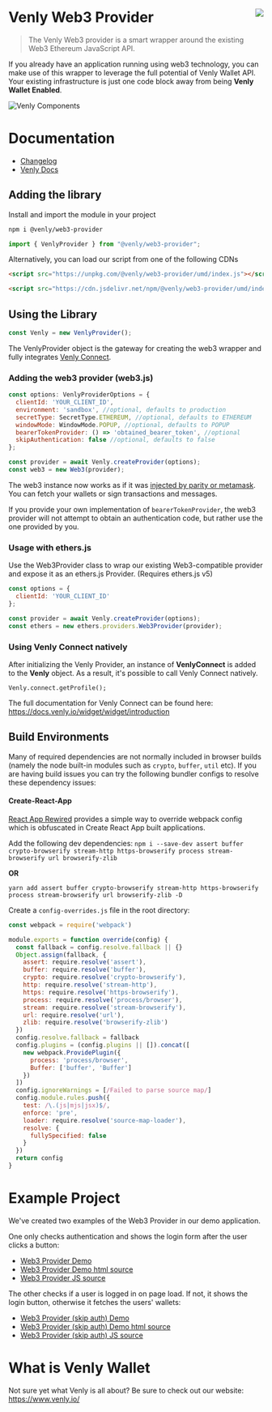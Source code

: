 Venly Web3 Provider<img align="right" src="https://github.com/ArkaneNetwork.png?size=30" />
===

> The Venly Web3 provider is a smart wrapper around the existing Web3 Ethereum JavaScript API.

If you already have an application running using web3 technology, you can make use of this wrapper to leverage the full potential of Venly Wallet API.
Your existing infrastructure is just one code block away from being **Venly Wallet Enabled**.

![Venly Components](https://i.imgur.com/T5sWhZa.png)

# Documentation
* [Changelog](https://github.com/ArkaneNetwork/web3-arkane-provider/blob/develop/CHANGELOG.md)
* [Venly Docs](https://docs.venly.io/widget/web3-provider/getting-started)

## Adding the library

Install and import the module in your project

```bash
npm i @venly/web3-provider
```

```javascript
import { VenlyProvider } from "@venly/web3-provider";
```

Alternatively, you can load our script from one of the following CDNs

```html
<script src="https://unpkg.com/@venly/web3-provider/umd/index.js"></script>
```

```html
<script src="https://cdn.jsdelivr.net/npm/@venly/web3-provider/umd/index.js"></script>
```

## Using the Library

```javascript
const Venly = new VenlyProvider();
```

The VenlyProvider object is the gateway for creating the web3 wrapper and fully integrates [Venly Connect](https://docs.venly.io/widget/widget/introduction).

### Adding the web3 provider (web3.js)

```javascript
const options: VenlyProviderOptions = {
  clientId: 'YOUR_CLIENT_ID',
  environment: 'sandbox', //optional, defaults to production  
  secretType: SecretType.ETHEREUM, //optional, defaults to ETHEREUM  
  windowMode: WindowMode.POPUP, //optional, defaults to POPUP
  bearerTokenProvider: () => 'obtained_bearer_token', //optional
  skipAuthentication: false //optional, defaults to false
};

const provider = await Venly.createProvider(options);
const web3 = new Web3(provider);
```

The web3 instance now works as if it was [injected by parity or metamask](https://github.com/ethereum/wiki/wiki/JavaScript-API). You can fetch your wallets or sign transactions and messages. 

If you provide your own implementation of `bearerTokenProvider`, the web3 provider will not attempt to obtain an authentication code, but rather use the one provided by you.

### Usage with ethers.js

Use the Web3Provider class to wrap our existing Web3-compatible provider and expose it as an ethers.js Provider. (Requires ethers.js v5)

```javascript
const options = {
  clientId: 'YOUR_CLIENT_ID'
};

const provider = await Venly.createProvider(options);
const ethers = new ethers.providers.Web3Provider(provider);
```

### Using Venly Connect natively

After initializing the Venly Provider, an instance of **VenlyConnect** is added to the **Venly** object. As a result, it's possible to call Venly Connect natively.

```
Venly.connect.getProfile();
```

The full documentation for Venly Connect can be found here: https://docs.venly.io/widget/widget/introduction

## Build Environments

Many of required dependencies are not normally included in browser builds (namely the node built-in modules such as `crypto`, `buffer`, `util` etc). If you are having build issues you can try the following bundler configs to resolve these dependency issues:

#### Create-React-App

[React App Rewired](https://www.npmjs.com/package/react-app-rewired) provides a simple way to override webpack config which is obfuscated in Create React App built applications.

Add the following dev dependencies:
`npm i --save-dev assert buffer crypto-browserify stream-http https-browserify process stream-browserify url browserify-zlib`

**OR**

`yarn add assert buffer crypto-browserify stream-http https-browserify process stream-browserify url browserify-zlib -D`

Create a `config-overrides.js` file in the root directory:

```javascript copy
const webpack = require('webpack')

module.exports = function override(config) {
  const fallback = config.resolve.fallback || {}
  Object.assign(fallback, {
    assert: require.resolve('assert'),
    buffer: require.resolve('buffer'),
    crypto: require.resolve('crypto-browserify'),
    http: require.resolve('stream-http'),
    https: require.resolve('https-browserify'),
    process: require.resolve('process/browser'),
    stream: require.resolve('stream-browserify'),
    url: require.resolve('url'),
    zlib: require.resolve('browserify-zlib')
  })
  config.resolve.fallback = fallback
  config.plugins = (config.plugins || []).concat([
    new webpack.ProvidePlugin({
      process: 'process/browser',
      Buffer: ['buffer', 'Buffer']
    })
  ])
  config.ignoreWarnings = [/Failed to parse source map/]
  config.module.rules.push({
    test: /\.(js|mjs|jsx)$/,
    enforce: 'pre',
    loader: require.resolve('source-map-loader'),
    resolve: {
      fullySpecified: false
    }
  })
  return config
}
```

# Example Project
We've created two examples of the Web3 Provider in our demo application.

One only checks authentication and shows the login form after the user clicks a button:
* [Web3 Provider Demo](https://demo.arkane.network/pages/web3-provider)
* [Web3 Provider Demo html source](https://github.com/ArkaneNetwork/Arketype/blob/develop/pages/web3-provider.html)
* [Web3 Provider JS source](https://github.com/ArkaneNetwork/Arketype/blob/develop/assets/js/web3-provider.js)

The other checks if a user is logged in on page load. If not, it shows the login button, otherwise it fetches the users' wallets:
* [Web3 Provider (skip auth) Demo](https://demo.arkane.network/pages/web3-provider-skip-auth)
* [Web3 Provider (skip auth) Demo html source](https://github.com/ArkaneNetwork/Arketype/blob/develop/pages/web3-provider-skip-auth.html)
* [Web3 Provider (skip auth) JS source](https://github.com/ArkaneNetwork/Arketype/blob/develop/assets/js/web3-provider-skip-auth.js)

# What is Venly Wallet
Not sure yet what Venly is all about? Be sure to check out our website: https://www.venly.io/
